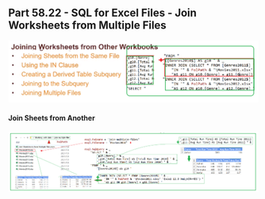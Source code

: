 ## Part 58.22 - SQL for Excel Files - Join Worksheets from Multiple Files

![jnmlt](../images/jnmlt.PNG)

#### Join Sheets from Another

![joinafl](../images/joinafl.PNG)
